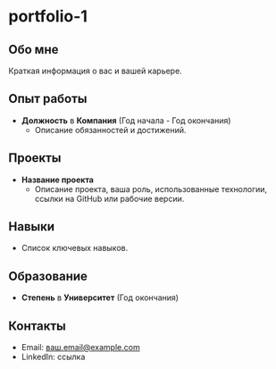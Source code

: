 # portfolio-1
## Обо мне
Краткая информация о вас и вашей карьере.

## Опыт работы
- **Должность** в **Компания** (Год начала - Год окончания)
  - Описание обязанностей и достижений.

## Проекты
- **Название проекта**
  - Описание проекта, ваша роль, использованные технологии, ссылки на GitHub или рабочие версии.

## Навыки
- Список ключевых навыков.

## Образование
- **Степень** в **Университет** (Год окончания)

## Контакты
- Email: ваш.email@example.com
- LinkedIn: ссылка
